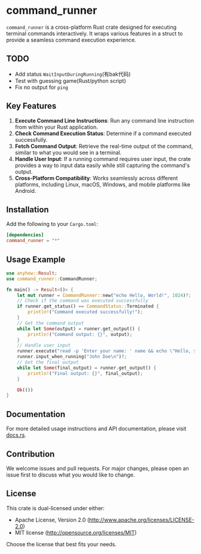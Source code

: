 # command_runner

`command_runner` is a cross-platform Rust crate designed for executing terminal commands interactively. It wraps various features in a struct to provide a seamless command execution experience.

## TODO

- Add status `WaitInputDuringRunning`(有bak代码)
- Test with guessing game(Rust/python script)
- Fix no output for `ping`

## Key Features

1. **Execute Command Line Instructions**: Run any command line instruction from within your Rust application.
2. **Check Command Execution Status**: Determine if a command executed successfully.
3. **Fetch Command Output**: Retrieve the real-time output of the command, similar to what you would see in a terminal.
4. **Handle User Input**: If a running command requires user input, the crate provides a way to input data easily while still capturing the command's output.
5. **Cross-Platform Compatibility**: Works seamlessly across different platforms, including Linux, macOS, Windows, and mobile platforms like Android.

## Installation

Add the following to your `Cargo.toml`:

```toml
[dependencies]
command_runner = "*"
```

## Usage Example

```rust
use anyhow::Result;
use command_runner::CommandRunner;

fn main() -> Result<()> {
    let mut runner = CommandRunner::new("echo Hello, World!", 1024)?;
    // Check if the command was executed successfully
    if runner.get_status() == CommandStatus::Terminated {
        println!("Command executed successfully!");
    }
    // Get the command output
    while let Some(output) = runner.get_output() {
        println!("Command output: {}", output);
    }
    // Handle user input
    runner.execute("read -p 'Enter your name: ' name && echo \"Hello, $name\"")?;
    runner.input_when_running("John Doe\n")?;
    // Get the final output
    while let Some(final_output) = runner.get_output() {
        println!("Final output: {}", final_output);
    }

    Ok(())
}
```

## Documentation

For more detailed usage instructions and API documentation, please visit [docs.rs](https://docs.rs/command_runner).

## Contribution

We welcome issues and pull requests. For major changes, please open an issue first to discuss what you would like to change.

## License

This crate is dual-licensed under either:

- Apache License, Version 2.0 (http://www.apache.org/licenses/LICENSE-2.0)
- MIT license (http://opensource.org/licenses/MIT)

Choose the license that best fits your needs.
